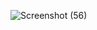 ![Screenshot (56)](https://github.com/user-attachments/assets/db2025f2-a776-4fa8-bd73-2afc60c1be2f)
